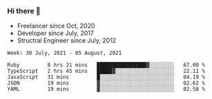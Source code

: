 ### Hi there 👋

- Freelancer since Oct, 2020
- Developer since July, 2017
- Structral Engineer since July, 2012

<!--START_SECTION:waka-->
```text
Week: 30 July, 2021 - 05 August, 2021

Ruby         8 hrs 21 mins   ████████████████▓░░░░░░░░   67.00 % 
TypeScript   2 hrs 45 mins   █████▓░░░░░░░░░░░░░░░░░░░   22.11 % 
JavaScript   31 mins         █░░░░░░░░░░░░░░░░░░░░░░░░   04.19 % 
JSON         19 mins         ▓░░░░░░░░░░░░░░░░░░░░░░░░   02.62 % 
YAML         19 mins         ▓░░░░░░░░░░░░░░░░░░░░░░░░   02.58 % 
```
<!--END_SECTION:waka-->
